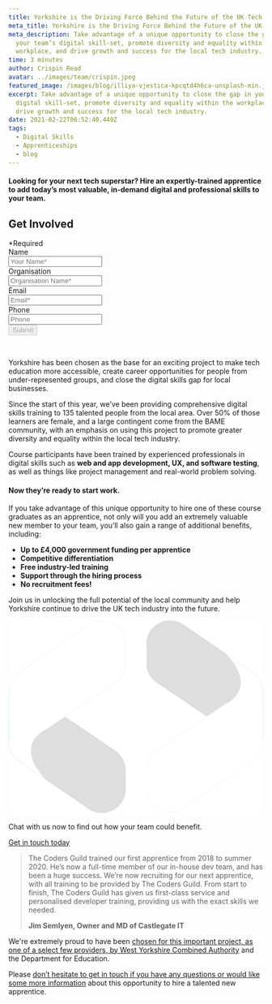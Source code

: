 ```yaml
---
title: Yorkshire is the Driving Force Behind the Future of the UK Tech Industry
meta_title: Yorkshire is the Driving Force Behind the Future of the UK Tech Industry
meta_description: Take advantage of a unique opportunity to close the gap in
  your team’s digital skill-set, promote diversity and equality within the
  workplace, and drive growth and success for the local tech industry.
time: 3 minutes
author: Crispin Read
avatar: ../images/team/crispin.jpeg
featured_image: /images/blog/illiya-vjestica-kpcqtd4h6ca-unsplash-min.jpg
excerpt: Take advantage of a unique opportunity to close the gap in your team’s
  digital skill-set, promote diversity and equality within the workplace, and
  drive growth and success for the local tech industry.
date: 2021-02-22T06:52:40.449Z
tags:
  - Digital Skills
  - Apprenticeships
  - blog
---
```


#### Looking for your next tech superstar? Hire an expertly-trained apprentice to add today’s most valuable, in-demand digital and professional skills to your team.

<div class="overflow-hidden md:max-w-xs md:mx-auto" id="pledge">
  <div>
    <h2 class="leading-3xl text-2xl">Get Involved</h2>
  </div>
  <form  method="POST" action="https://formspree.io/f/mzbkjqly" id="contact-form" class="relative">
    <div class="required-pop-up absolute text-red-100 w-full text-xs leading-xs text-right mb-2 hidden">*Required</div>
    <div>
      <div class="mb-4">
        <label for="full_name" class="sr-only">Name</label>
        <div class="relative">
          <input id="name" name="name" type="text" class="form-input-field rounded block w-full py-2 px-3 border-1 placeholder-black required" placeholder="Your Name*" maxlength="50" required/>
        </div>
      </div>
      <div class="mb-4">
        <label for="org"  class="sr-only">Organisation</label>
        <div class="relative">
          <input id="org" name="org" type="text" class="form-input-field rounded block w-full py-2 px-3 border-1 placeholder-black required" placeholder="Organisation Name*" maxlength="80" />
        </div>
      </div>
      <div class="mb-4">
        <label for="email" class="sr-only">Email</label>
        <div class="relative">
          <input name="_replyto" id="email" type="email" class="form-input-field rounded block w-full py-2 px-3 border-1 placeholder-black required" placeholder="Email*" maxlength="50" data-regex="\S+@\S+\.\S+" data-valid="false" required />
          <span class="form-error text-xs leading-xs text-red-100" data-message="Please check if provided email is correct" aria-hidden="true" role="alert"></span>
        </div>
      </div>
      <div class="mb-4">
        <label for="phone" class="sr-only">Phone</label>
        <div class="relative">
          <input id="phone" class="form-input-field rounded block w-full py-2 px-3 border-1 placeholder-black" maxlength="14" placeholder="Phone" />
        </div>
      </div>
    <div>
      <button type="submit" id="submit" class="contact-btn rounded font-heading font-bold w-full block py-2 px-6 border border-transparent text-white bg-blue-200 hover:bg-blue-100 focus:bg-blue-100 active:bg-blue-100 transition duration-150 ease-in-out" disabled>
        Submit
      </button>
    </div>
  </form>
</div>

&nbsp;

Yorkshire has been chosen as the base for an exciting project to make tech education more accessible, create career opportunities for people from under-represented groups, and close the digital skills gap for local businesses.

Since the start of this year, we’ve been providing comprehensive digital skills training to 135 talented people from the local area. Over 50% of those learners are female, and a large contingent come from the BAME community, with an emphasis on using this project to promote greater diversity and equality within the local tech industry.

Course participants have been trained by experienced professionals in digital skills such as **web and app development, UX, and software testing**, as well as things like project management and real-world problem solving.

#### Now they’re ready to start work.

If you take advantage of this unique opportunity to hire one of these course graduates as an apprentice, not only will you add an extremely valuable new member to your team, you’ll also gain a range of additional benefits, including:

- **Up to £4,000 government funding per apprentice**
- **Competitive differentiation**
- **Free industry-led training**
- **Support through the hiring process**
- **No recruitment fees!**

Join us in unlocking the full potential of the local community and help Yorkshire continue to drive the UK tech industry into the future.

<div class="rounded bg-blue-200 lg:p-4 py-8 px-6 flex lg:flex-row flex-col get-in-touch items-center"><div class="lg:mr-4 lg:mb-0 mb-6"><img class="h-10 w-10 block" alt="" src="/images/logo/TGC_Square_Logo_White.svg"></div><div class="cta__text"><p class="text-lg leading-xl font-bold text-white text-center lg:text-left lg:mb-0 mb-6">Chat with us now to find out how your team could benefit.</p></div><div class="lg:ml-auto"><a href="" class="bookacall-f-btn text-md leading-sm text-blue-200 bg-white py-2 px-4 font-heading font-bold rounded whitespace-no-wrap" data-modal="book-a-call">Get in touch today<i class="fas fa-angle-right text-md leading-sm text-blue-200 ml-2" aria-hidden="true"></i></a></div></div>

> The Coders Guild trained our first apprentice from 2018 to summer 2020. He’s now a full-time member of our in-house dev team, and has been a huge success. We’re now recruiting for our next apprentice, with all training to be provided by The Coders Guild. From start to finish, The Coders Guild has given us first-class service and personalised developer training, providing us with the exact skills we needed.
>
> **Jim Semlyen, Owner and MD of Castlegate IT**

We're extremely proud to have been [chosen for this important project, as one of a select few providers, by West Yorkshire Combined Authority](https://thecodersguild.org.uk/blog/join-us-in-shaping-the-next-generation-of-tech-talent-in-west-yorkshire/) and the Department for Education.

Please [don’t hesitate to get in touch if you have any questions or would like some more information](https://thecodersguild.org.uk/contact-us/) about this opportunity to hire a talented new apprentice.
